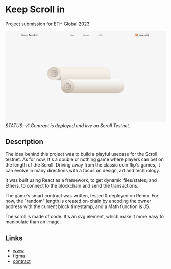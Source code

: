 # Keep Scroll in
Project submission for ETH Global 2023

![header](./design/scroll_screen_1.png)
_STATUS: v1 Contract is deployed and live on Scroll Testnet._


## Description

The idea behind this project was to build a playful usecase for the Scroll testnet.
As for now, It's a double or nothing game where players can bet on the length of the Scroll.
Driving away from the classic coin flip's games, it can evolve in many directions with a focus on design, art and technology.

It was built using React as a framework, to get dynamic files/states; and Ethers, to connect to the blockchain and send the transactions. 

The game's smart contract was written, tested & deployed on Remix. 
For now, the "random" length is created on-chain by encoding the owner address with the current block timestamp, and a Math function is JS.

The scroll is made of code. It's an svg element, which make it more easy to manipulate than an image. 


## Links

- [www](https://keep-scroll.in)
- [figma](https://figma.com/file/Nm0K0iPyS8Z13pDavzj2JN)
- [contract](https://blockscout.scroll.io/address/0x68cd17A476E31Aa16f5e2c0d1463D356f658fB16)